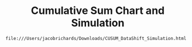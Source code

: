 <h1 align="center"> Cumulative Sum Chart and Simulation </h1>



    file:///Users/jacobrichards/Downloads/CUSUM_DataShift_Simulation.html

    
